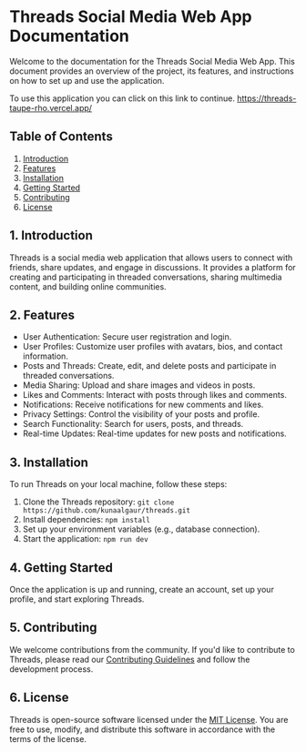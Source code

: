 # Threads Social Media Web App Documentation

Welcome to the documentation for the Threads Social Media Web App. This document provides an overview of the project, its features, and instructions on how to set up and use the application.

To use this application you can click on this link to continue.
https://threads-taupe-rho.vercel.app/

## Table of Contents

1. [Introduction](#introduction)
2. [Features](#features)
3. [Installation](#installation)
4. [Getting Started](#getting-started)
5. [Contributing](#contributing)
6. [License](#license)

## 1. Introduction

Threads is a social media web application that allows users to connect with friends, share updates, and engage in discussions. It provides a platform for creating and participating in threaded conversations, sharing multimedia content, and building online communities.

## 2. Features

-   User Authentication: Secure user registration and login.
-   User Profiles: Customize user profiles with avatars, bios, and contact information.
-   Posts and Threads: Create, edit, and delete posts and participate in threaded conversations.
-   Media Sharing: Upload and share images and videos in posts.
-   Likes and Comments: Interact with posts through likes and comments.
-   Notifications: Receive notifications for new comments and likes.
-   Privacy Settings: Control the visibility of your posts and profile.
-   Search Functionality: Search for users, posts, and threads.
-   Real-time Updates: Real-time updates for new posts and notifications.

## 3. Installation

To run Threads on your local machine, follow these steps:

1. Clone the Threads repository: `git clone https://github.com/kunaalgaur/threads.git`
2. Install dependencies: `npm install`
3. Set up your environment variables (e.g., database connection).
4. Start the application: `npm run dev`

## 4. Getting Started

Once the application is up and running, create an account, set up your profile, and start exploring Threads.

## 5. Contributing

We welcome contributions from the community. If you'd like to contribute to Threads, please read our [Contributing Guidelines](/CONTRIBUTING.md) and follow the development process.

## 6. License

Threads is open-source software licensed under the [MIT License](/LICENSE). You are free to use, modify, and distribute this software in accordance with the terms of the license.

